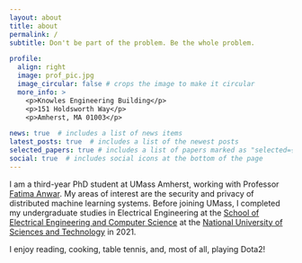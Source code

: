 ```yaml
---
layout: about
title: about
permalink: /
subtitle: Don't be part of the problem. Be the whole problem.

profile:
  align: right
  image: prof_pic.jpg
  image_circular: false # crops the image to make it circular
  more_info: >
    <p>Knowles Engineering Building</p>
    <p>151 Holdsworth Way</p>
    <p>Amherst, MA 01003</p>

news: true  # includes a list of news items
latest_posts: true  # includes a list of the newest posts
selected_papers: true # includes a list of papers marked as "selected={true}"
social: true  # includes social icons at the bottom of the page
---
```


I am a third-year PhD student at UMass Amherst, working with Professor [Fatima Anwar](https://people.umass.edu/fanwar/). My areas of interest are the security and privacy of distributed machine learning systems. Before joining UMass, I completed my undergraduate studies in Electrical Engineering at the [School of Electrical Engineering and Computer Science](https://seecs.nust.edu.pk) at the [National University of Sciences and Technology](https://nust.edu.pk) in 2021.

I enjoy reading, cooking, table tennis, and, most of all, playing Dota2!
